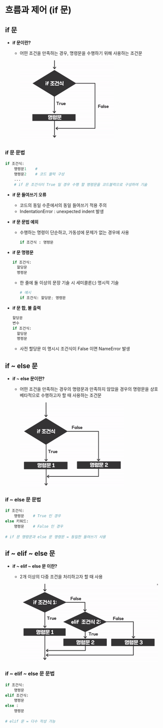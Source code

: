 # 흐름과 제어 (if 문)

## if 문

- **if 문이란?**

  - 어떤 조건을 만족하는 경우, 명령문을 수행하기 위해 사용하는 조건문

    <img src="흐름과 제어 (if 문).assets/if 문.PNG" alt="if 문" style="zoom:50%;" />

### if 문 문법

```python
if 조건식:
	명령문1    #
	명령문2    # 코드 블럭 구성
	...
    # if 문 조건식이 True 일 경우 수행 할 명령문을 코드블럭으로 구성하여 기술
```

- **if 문 들여쓰기 오류**

  - 코드의 동일 수준에서의 동일 들여쓰기 적용 주의
  - IndentationError : unexpected indent 발생

- **if 문 문법 예외**

  - 수행하는 명령이 단순하고, 가동성에 문제가 없는 경우에 사용

    ```python
    if 조건식 : 명령문
    ```

- **if 문 명령문**

  ```python
  if 조건식:
  	할당문
  	명령문
  ```

  - 한 줄에 둘 이상의 문장 기술 시 세미콜론(;) 명시적 기술

    ```python
    # 예시
    if 조건식: 할당문; 명령문
    ```

- **if 문 합, 불 출력**

  ```python
  할당문
  변수
  if 조건식:
  	할당문
  	명령문
  ```

  - 사전 할당문 미 명시시 조건식이 False 이면 NameError 발생

## if ~ else 문

- **if ~ else 문이란?**

  - 어떤 조건을 만족하는 경우의 명령문과 만족하지 않았을 경우의 명령문을 상호 베타적으로 수행하고자 할 때 사용하는 조건문

    <img src="흐름과 제어 (if 문).assets/if else 문.PNG" alt="if else 문" style="zoom:50%;" />

### if ~ else 문 문법

```python
if 조건식:
	명령문    # True 인 경우
else 키워드:
	명령문    # False 인 경우

# if 문 명령문과 else 문 명령문 = 동일한 들여쓰기 사용
```

## if ~ elif ~ else 문

- **if ~ elif ~ else 문 이란?**

  - 2개 이상의 다중 조건을 처리하고자 할 때 사용

    <img src="흐름과 제어 (if 문).assets/if elif else 문.PNG" alt="if elif else 문" style="zoom:50%;" />

### if ~ elif ~ else 문 문법

```python
if 조건식:
	명령문
elif 조건식: 
	명령문
else :
	명령문

# elif 문 = 다수 작성 가능
```




